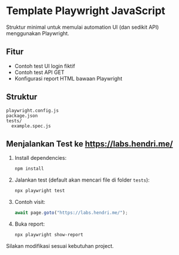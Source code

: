 # Template Playwright JavaScript

Struktur minimal untuk memulai automation UI (dan sedikit API) menggunakan Playwright.

## Fitur

- Contoh test UI login fiktif
- Contoh test API GET
- Konfigurasi report HTML bawaan Playwright

## Struktur

```
playwright.config.js
package.json
tests/
  example.spec.js
```

## Menjalankan Test ke https://labs.hendri.me/

1. Install dependencies:
   ```bash
   npm install
   ```
2. Jalankan test (default akan mencari file di folder `tests`):
   ```bash
   npx playwright test
   ```
3. Contoh visit:
   ```js
   await page.goto("https://labs.hendri.me/");
   ```
4. Buka report:
   ```bash
   npx playwright show-report
   ```

Silakan modifikasi sesuai kebutuhan project.
